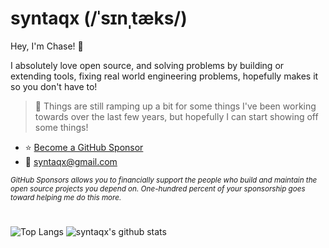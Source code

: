# syntaqx (/ˈsɪnˌtæks/)

Hey, I'm Chase! :wave:

I absolutely love open source, and solving problems by building or extending
tools, fixing real world engineering problems, hopefully makes it so you don't
have to!

> 🚧 Things are still ramping up a bit for some things I've been working towards
> over the last few years, but hopefully I can start showing off some things!

- :star: [Become a GitHub Sponsor](https://github.com/sponsors/syntaqx)
- :email: [syntaqx@gmail.com](mailto:syntaqx@gmail.com)

<sub><i>
GitHub Sponsors allows you to financially support the people who build and
maintain the open source projects you depend on. One-hundred percent of your
sponsorship goes toward helping me do this more.
</sub></i>

#

![Top Langs](https://github-readme-stats.vercel.app/api/top-langs/?username=syntaqx&hide=html)
![syntaqx's github stats](https://github-readme-stats.vercel.app/api?username=syntaqx&show_icons=true&count_private=true&line_height=40)
